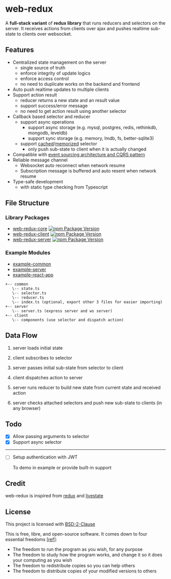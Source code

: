 # web-redux

A **full-stack variant** of **redux library** that runs reducers and selectors on the server. It receives actions from clients over ajax and pushes realtime sub-state to clients over websocket.

## Features

- Centralized state management on the server
  - single source of truth
  - enforce integrity of update logics
  - enforce access control
  - no need to duplicate works on the backend and frontend
- Auto push realtime updates to multiple clients
- Support action result
  - reducer returns a new state and an result value
  - support success/error message
  - no need to get action result using another selector
- Callback based selector and reducer
  - support async operations
    - support async storage (e.g. mysql, postgres, redis, rethinkdb, mongodb, leveldb)
    - support sync storage (e.g. memory, lmdb, fs, better-sqlite3)
  - support [cached](https://github.com/beenotung/cache-compute)/[memorized](https://github.com/beenotung/tslib/blob/35206e9a300f03124153c13743f7b67eaa23bcee/src/memorize.ts) selector
    - only push sub-state to client when it is actually changed
- Compatible with [event sourcing architecture and CQRS pattern](https://cqrs-documents.surge.sh)
- Reliable message channel
  - Websocket auto reconnect when network resume
  - Subscription message is buffered and auto resent when network resume
- Type-safe development
  - with static type checking from Typescript

## File Structure

### Library Packages

- [web-redux-core](./lib/web-redux-core)
  [![npm Package Version](https://img.shields.io/npm/v/web-redux-core.svg?maxAge=3600)](https://www.npmjs.com/package/web-redux-core)
- [web-redux-client](./lib/web-redux-client)
  [![npm Package Version](https://img.shields.io/npm/v/web-redux-client.svg?maxAge=3600)](https://www.npmjs.com/package/web-redux-client)
- [web-redux-server](./lib/web-redux-server)
  [![npm Package Version](https://img.shields.io/npm/v/web-redux-server.svg?maxAge=3600)](https://www.npmjs.com/package/web-redux-server)

### Example Modules

- [example-common](./example/common)
- [example-server](./example/server)
- [example-react-app](./example/react-app)

```
+-- common
   \-- state.ts
   \-- selector.ts
   \-- reducer.ts
   \-- index.ts (optional, export other 3 files for easier importing)
+-- server
   \-- server.ts (express server and ws server)
+-- client
   \-- components (use selector and dispatch action)
```

## Data Flow

1. server loads initial state

2. client subscribes to selector

3. server passes initial sub-state from selector to client

4. client dispatches action to server

5. server runs reducer to build new state from current state and received action

6. server checks attached selectors and push new sub-state to clients (in any browser)

## Todo

- [x] Allow passing arguments to selector
- [x] Support async selector

---

- [ ] Setup authentication with JWT

  To demo in example or provide built-in support

## Credit

web-redux is inspired from [redux](https://redux.js.org) and [livestate](https://www.livestate.io)

## License

This project is licensed with [BSD-2-Clause](./LICENSE)

This is free, libre, and open-source software. It comes down to four essential freedoms [[ref]](https://seirdy.one/2021/01/27/whatsapp-and-the-domestication-of-users.html#fnref:2):

- The freedom to run the program as you wish, for any purpose
- The freedom to study how the program works, and change it so it does your computing as you wish
- The freedom to redistribute copies so you can help others
- The freedom to distribute copies of your modified versions to others

